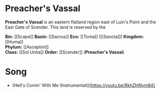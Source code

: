 <!-- wiki-header-section:start -->
# Preacher's Vassal



**Preacher's Vassal** is an eastern flatland region east of Luin's Point and the East Gate of Scender. This land is reserved by the 

<!-- wiki-header-section:end -->

**Bin:** [[Scape]]
**Basin:** [[Sacrus]]
**Eco:** [[Toma]] ([[Sancta]]) 
**Kingdom:** [[Huma]]  
**Phylum:** [[Asceptim]]  
**Class:** [[Sol Unita]]
**Order:** [[Scender]] (**Preacher's Vassal**)

# Song

- (Hell's Comin' With Me (Instrumental))[https://youtu.be/RkhZhlNym84]